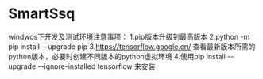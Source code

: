 # SmartSsq
windwos下开发及测试环境注意事项：
1.pip版本升级到最高版本
2.python -m pip install --upgrade pip
3.https://tensorflow.google.cn/ 查看最新版本所需的python版本，必要时创建不同版本的python虚拟环境
4.使用pip install --upgrade --ignore-installed tensorflow 来安装